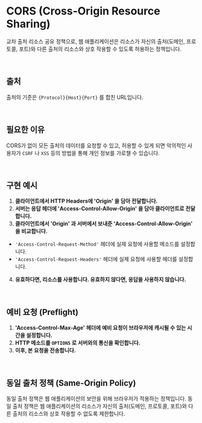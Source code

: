 # CORS (Cross-Origin Resource Sharing)

교차 출처 리소스 공유 정책으로, 웹 애플리케이션은 리소스가 자신의 출처(도메인, 프로토콜, 포트)와 다른 출처의 리소스와 상호 작용할 수 있도록 허용하는 정책입니다.

<br>

## 출처

출처의 기준은 `{Protocol}{Host}{Port}` 를 합친 URL입니다.

<br>

## 필요한 이유

CORS가 없이 모든 출처의 데이터를 요청할 수 있고, 허용할 수 있게 되면 악의적인 사용자가 `CSRF` 나 `XSS` 등의 방법을 통해 개인 정보를 가로챌 수 있습니다.

<br>

## 구현 예시

1. **클라이언트에서 HTTP Headers에 'Origin' 을 담아 전달합니다.**
2. **서버는 응답 헤더에 'Access-Control-Allow-Origin' 을 담아 클라이언트로 전달합니다.**
3. **클라이언트에서 'Origin' 과 서버에서 보내준 'Access-Control-Allow-Origin' 을 비교합니다.**
  - `'Access-Control-Request-Method'` 헤더에 실제 요청에 사용할 메소드를 설정합니다.
  - `'Access-Control-Request-Headers'` 헤더에 실제 요청에 사용할 헤더를 설정합니다.
4. **유효하다면, 리소스를 사용합니다. 유효하지 않다면, 응답을 사용하지 않습니다.**

<br>

## 예비 요청 (Preflight)

1. **'Access-Control-Max-Age' 헤더에 예비 요청이 브라우저에 캐시될 수 있는 시간을 설정합니다.**
2. **HTTP 메소드를 `OPTIONS` 로 서버와의 통신을 확인합니다.**
3. **이후, 본 요청을 전송합니다.**

<Br>

## 동일 출처 정책 (Same-Origin Policy)

동일 출처 정책은 웹 애플리케이션의 보안을 위해 브라우저가 적용하는 정책입니다. 동일 출처 정책은 웹 애플리케이션의 리소스가 자신의 출처(도메인, 프로토콜, 포트)와 다른 출처의 리소스와 상호 작용할 수 없도록 제한합니다.